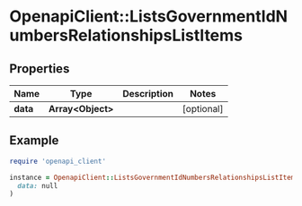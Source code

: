 # OpenapiClient::ListsGovernmentIdNumbersRelationshipsListItems

## Properties

| Name | Type | Description | Notes |
| ---- | ---- | ----------- | ----- |
| **data** | **Array&lt;Object&gt;** |  | [optional] |

## Example

```ruby
require 'openapi_client'

instance = OpenapiClient::ListsGovernmentIdNumbersRelationshipsListItems.new(
  data: null
)
```

